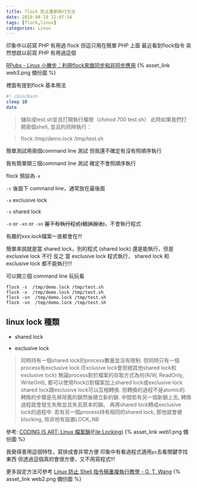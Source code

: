 ```yaml
---
title: flock 防止重新執行方法
date: 2019-08-19 22:07:54
tags: [flock,linux]
categories: Linux
---
```


印象中以前寫 PHP 有用過 flock
但這只用在簡單 PHP 上面
最近看到flock指令
突然想啟以前寫 PHP
有用過這個

<!--more-->

[RPubs - Linux 小撇步：利用flock來做同步和非同步應用](https://rpubs.com/wush978/flock) {% asset_link web3.png 備份圖 %}

裡面有提到flock 基本用法
```sh
#! /bin/bash
sleep 10
date
```
> 儲存成test.sh並且打開執行權限（chmod 700 test.sh）
> 此時如果我們打開兩個shell, 並且約同時執行：

> flock /tmp/demo.lock /tmp/test.sh

簡單測試用兩個command line 測試
但我還不確定有沒有照順序執行

我有簡單開三個command line 測試
確定不會照順序執行

flock 預設為`-x` 

`-c` 後面下 command line，通常放在最後面


`-x` exclusive lock

`-s` shared lock

`-n` or `-xn` or `-sn`
~~當下有執行程式(錯誤說法)~~，不會執行程式

有趣的xxx.lock檔案一直都會在!!!

簡單來說就是當 shared lock，別的程式 (shared lock) 還是能執行，但是 exclusive lock 不行
反之
當 exclusive lock 程式執行， shared lock 和 exclusive lock 都不能執行!!!

可以開三個 command line 玩玩看

```
flock -s  /tmp/demo.lock /tmp/test.sh
flock -x  /tmp/demo.lock /tmp/test.sh
flock -sn  /tmp/demo.lock /tmp/test.sh
flock -xn  /tmp/demo.lock /tmp/test.sh
```
## linux lock 種類

* shared lock

* exclusive lock

> 同時持有一個shared lock的process數量並沒有限制. 但同時只有一個process有exclusive lock.(Exclusive lock會拒絕其他shared lock和exclusive lock)
> 無論process對於檔案的存取方式為何(R/W, ReadOnly, WriteOnll), 都可以使用flock()對檔案加上shared lock或exclusive lock
> shared lock跟exclusive lock可以互相轉換. 但轉換的過程不是atomic的. 轉換的步驟是先移除舊的鎖然後建立新的鎖. 中間若有另一個新鎖上去, 轉換過程就會發生失敗並且失去原本的鎖。
> 再將shared lock轉成exclusive lock的過程中. 若有另一個process持有相同的shared lock, 那他就會被blocking, 除非他有設置LOCK_NB

參考: [CODING IS ART: Linux 檔案鎖(File Locking)](http://objectaline19.blogspot.com/2017/03/linux-file-locking.html) {% asset_link web1.png 備份圖 %}


我覺得善用這個特性，寫排成會非常方便
印象中有看過程式適用`ps`去看關鍵字找東西
但透過這個真的會很方便，又不用寫程式!!!

更多設定方法可參考 [Linux 防止 Shell 指令稿重複執行教學 - G. T. Wang](https://blog.gtwang.org/linux/prevent-shell-script-duplicate-executions/) {% asset_link web2.png 備份圖 %}